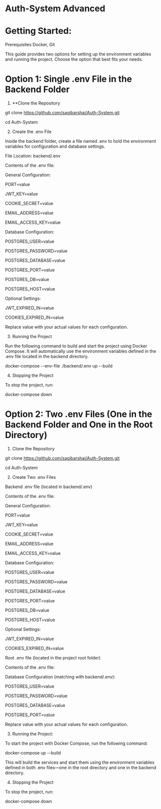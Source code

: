 
# Auth-System Advanced



# Getting Started:
Prerequisites
Docker, Git

This guide provides two options for setting up the environment variables and running the project. Choose the option that best fits your needs.

# Option 1: Single .env File in the Backend Folder
1. **Clone the Repository

git clone https://github.com/sagibarshai/Auth-System.git

cd Auth-System

2. Create the .env File
   
Inside the backend folder, create a file named .env to hold the environment variables for configuration and database settings.

File Location: backend/.env

Contents of the .env file:

General Configuration:

PORT=value

JWT_KEY=value

COOKIE_SECRET=value

EMAIL_ADDRESS=value

EMAIL_ACCESS_KEY=value

Database Configuration:

POSTGRES_USER=value

POSTGRES_PASSWORD=value

POSTGRES_DATABASE=value

POSTGRES_PORT=value

POSTGRES_DB=value

POSTGRES_HOST=value

Optional Settings:

JWT_EXPIRED_IN=value

COOKIES_EXPIRED_IN=value

Replace value with your actual values for each configuration.

3. Running the Project
   
Run the following command to build and start the project using Docker Compose. It will automatically use the environment variables defined in the .env file located in the backend directory.

docker-compose --env-file ./backend/.env up --build

4. Stopping the Project

To stop the project, run:

docker-compose down


# Option 2: Two .env Files (One in the Backend Folder and One in the Root Directory)
1. Clone the Repository
   
git clone https://github.com/sagibarshai/Auth-System.git

cd Auth-System

2. Create Two .env Files

Backend .env file (located in backend/.env)

Contents of the .env file:

General Configuration:

PORT=value

JWT_KEY=value

COOKIE_SECRET=value

EMAIL_ADDRESS=value

EMAIL_ACCESS_KEY=value

Database Configuration:

POSTGRES_USER=value

POSTGRES_PASSWORD=value

POSTGRES_DATABASE=value

POSTGRES_PORT=value

POSTGRES_DB=value

POSTGRES_HOST=value

Optional Settings:

JWT_EXPIRED_IN=value

COOKIES_EXPIRED_IN=value

Root .env file (located in the project root folder)

Contents of the .env file:

Database Configuration (matching with backend/.env):

POSTGRES_USER=value

POSTGRES_PASSWORD=value

POSTGRES_DATABASE=value

POSTGRES_PORT=value

Replace value with your actual values for each configuration.

3. Running the Project:
   
To start the project with Docker Compose, run the following command:

docker-compose up --build

This will build the services and start them using the environment variables defined in both .env files—one in the root directory and one in the backend directory.

4. Stopping the Project

To stop the project, run:

docker-compose down
